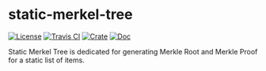 # static-merkel-tree

[![License]](#license)
[![Travis CI]](https://travis-ci.com/cryptape/static-merkel-tree)
[![Crate]](https://crates.io/crates/static-merkel-tree)
[![Doc]](https://docs.rs/static-merkel-tree)

[License]: https://img.shields.io/badge/MIT-blue.svg
[Travis CI]: https://img.shields.io/travis/com/cryptape/static-merkel-tree.svg
[Crate]: https://img.shields.io/crates/v/static-merkel-tree.svg
[Doc]: https://docs.rs/static-merkel-tree/badge.svg

Static Merkel Tree is dedicated for generating Merkle Root and Merkle Proof for a static list of items.
